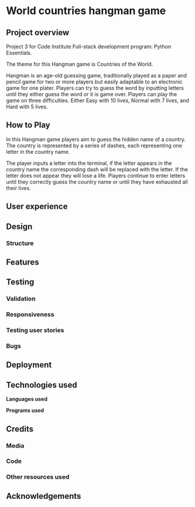 # World countries hangman game


## Project overview
Project 3 for Code Institute Full-stack development program: Python Essentials.

The theme for this Hangman game is Countries of the World.

Hangman is an age-old guessing game, traditionally played as a paper and pencil game for two or more players but easily adaptable to an electronic game for one plater. Players can try to guess the word by inputting letters until they either guess the word or it is game over. Players can play the game on three difficulties. Either Easy with 10 lives, Normal with 7 lives, and Hard with 5 lives. 

## How to Play
In this Hangman game players aim to guess the hidden name of a country. The country is represented by a series of dashes, each representing one letter in the country name. 

The player inputs a letter into the terminal, if the letter appears in the country name the corresponding dash will be replaced with the letter. If the letter does not appear they will lose a life. Players continue to enter letters until they correctly guess the country name or until they have exhausted all their lives.



## User experience


## Design


### Structure


## Features 


## Testing


### Validation


### Responsiveness


### Testing user stories


### Bugs


## Deployment


## Technologies used
**Languages used**


**Programs used**


## Credits


### Media


### Code


### Other resources used


##  Acknowledgements